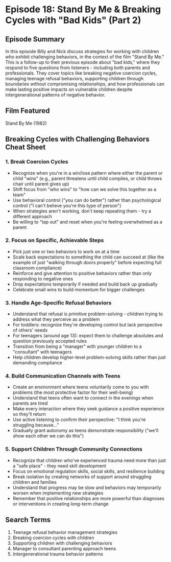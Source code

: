 # Episode 18: Stand By Me & Breaking Cycles with "Bad Kids" (Part 2)

## Episode Summary
In this episode Billy and Nick discuss strategies for working with children who exhibit challenging behaviors, in the context of the film "Stand By Me." This is a follow-up to their previous episode about "bad kids," where they respond to five questions from listeners - including both parents and professionals. They cover topics like breaking negative coercion cycles, managing teenage refusal behaviors, supporting children through boundaries without compromising relationships, and how professionals can make lasting positive impacts on vulnerable children despite intergenerational patterns of negative behavior.

## Film Featured
Stand By Me (1982)

## Breaking Cycles with Challenging Behaviors Cheat Sheet

### 1. Break Coercion Cycles
- Recognize when you're in a win/lose pattern where either the parent or child "wins" (e.g., parent threatens until child complies, or child throws chair until parent gives up)
- Shift focus from "who wins" to "how can we solve this together as a team"
- Use behavioral control ("you can do better") rather than psychological control ("I can't believe you're this type of person")
- When strategies aren't working, don't keep repeating them - try a different approach
- Be willing to "tap out" and reset when you're feeling overwhelmed as a parent

### 2. Focus on Specific, Achievable Steps
- Pick just one or two behaviors to work on at a time
- Scale back expectations to something the child can succeed at (like the example of just "walking through doors properly" before expecting full classroom compliance)
- Reinforce and give attention to positive behaviors rather than only responding to negative ones
- Drop expectations temporarily if needed and build back up gradually
- Celebrate small wins to build momentum for bigger challenges

### 3. Handle Age-Specific Refusal Behaviors
- Understand that refusal is primitive problem-solving - children trying to address what they perceive as a problem
- For toddlers: recognize they're developing control but lack perspective of others' needs
- For teenagers (around age 13): expect them to challenge absolutes and question previously accepted rules
- Transition from being a "manager" with younger children to a "consultant" with teenagers
- Help children develop higher-level problem-solving skills rather than just demanding compliance

### 4. Build Communication Channels with Teens
- Create an environment where teens voluntarily come to you with problems (the most protective factor for their well-being)
- Understand that teens often want to connect in the evenings when parents are tired
- Make every interaction where they seek guidance a positive experience so they'll return
- Use active listening to confirm their perspective: "I think you're struggling because..."
- Gradually grant autonomy as teens demonstrate responsibility ("we'll show each other we can do this")

### 5. Support Children Through Community Connections
- Recognize that children who've experienced trauma need more than just a "safe place" - they need skill development
- Focus on emotional regulation skills, social skills, and resilience building
- Break isolation by creating networks of support around struggling children and families
- Understand that progress may be slow and behaviors may temporarily worsen when implementing new strategies
- Remember that positive relationships are more powerful than diagnoses or interventions in creating long-term change

## Search Terms
1. Teenage refusal behavior management strategies
2. Breaking coercion cycles with children
3. Supporting children with challenging behaviors
4. Manager to consultant parenting approach teens
5. Intergenerational trauma behavior patterns